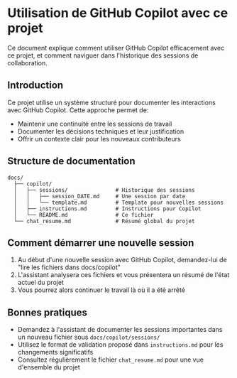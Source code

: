 # Utilisation de GitHub Copilot avec ce projet

Ce document explique comment utiliser GitHub Copilot efficacement avec ce projet, et comment naviguer dans l'historique des sessions de collaboration.

## Introduction

Ce projet utilise un système structuré pour documenter les interactions avec GitHub Copilot. Cette approche permet de:

- Maintenir une continuité entre les sessions de travail
- Documenter les décisions techniques et leur justification
- Offrir un contexte clair pour les nouveaux contributeurs

## Structure de documentation

```text
docs/
  ├── copilot/
  │   ├── sessions/               # Historique des sessions
  │   │   ├── session_DATE.md     # Une session par date
  │   │   └── template.md         # Template pour nouvelles sessions
  │   ├── instructions.md         # Instructions pour Copilot
  │   └── README.md               # Ce fichier
  └── chat_resume.md              # Résumé global du projet
```

## Comment démarrer une nouvelle session

1. Au début d'une nouvelle session avec GitHub Copilot, demandez-lui de "lire les fichiers dans docs/copilot"
2. L'assistant analysera ces fichiers et vous présentera un résumé de l'état actuel du projet
3. Vous pourrez alors continuer le travail là où il a été arrêté

## Bonnes pratiques

- Demandez à l'assistant de documenter les sessions importantes dans un nouveau fichier sous `docs/copilot/sessions/`
- Utilisez le format de validation proposé dans `instructions.md` pour les changements significatifs
- Consultez régulièrement le fichier `chat_resume.md` pour une vue d'ensemble du projet
